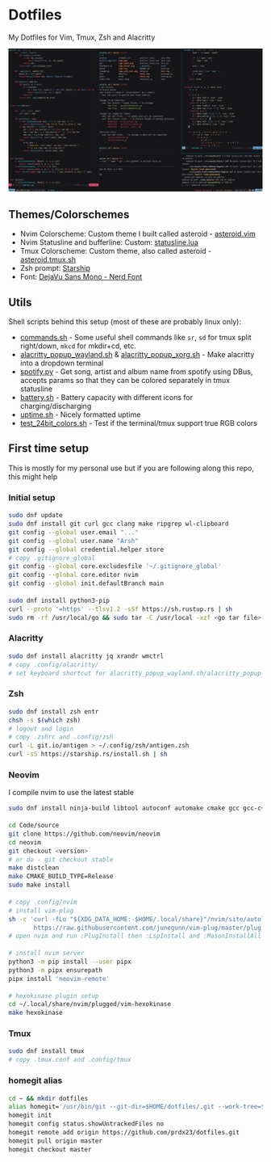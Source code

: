 # Dotfiles

My Dotfiles for Vim, Tmux, Zsh and Alacritty

![Screenshot](/Pictures/full-setup.png?raw=true)

## Themes/Colorschemes  
  * Nvim Colorscheme: Custom theme I built called asteroid - [asteroid.vim](https://github.com/prdx23/asteroid.vim)
  * Nvim Statusline and bufferline: Custom: [statusline.lua](https://github.com/prdx23/dotfiles/blob/master/.config/nvim/lua/statusline.lua)
  * Tmux Colorscheme: Custom theme, also called asteroid - [asteroid.tmux.sh](https://github.com/prdx23/dotfiles/blob/master/.config/tmux/asteroid.tmux.sh)
  * Zsh prompt: [Starship](https://starship.rs/)
  * Font: [DejaVu Sans Mono - Nerd Font](https://www.nerdfonts.com/font-downloads)

## Utils  
Shell scripts behind this setup (most of these are probably linux only):  

  * [commands.sh](https://github.com/prdx23/dotfiles/blob/master/.config/zsh/commands.sh) - Some useful shell commands like `sr`, `sd` for tmux split right/down, `mkcd` for mkdir+cd, etc.
  * [alacritty_popup_wayland.sh](https://github.com/prdx23/dotfiles/blob/master/.config/zsh/alacritty_popup_wayland.sh) & [alacritty_popup_xorg.sh](https://github.com/prdx23/dotfiles/blob/master/.config/zsh/alacritty_popup_xorg.sh) - Make alacritty into a dropdown terminal
  * [spotify.py](https://github.com/prdx23/dotfiles/blob/master/.config/tmux/spotify.py) - Get song, artist and album name from spotify using DBus, accepts params so that they can be colored separately in tmux statusline
  * [battery.sh](https://github.com/prdx23/dotfiles/blob/master/.config/tmux/battery.sh) - Battery capacity with different icons for charging/discharging
  * [uptime.sh](https://github.com/prdx23/dotfiles/blob/master/.config/tmux/uptime.sh) - Nicely formatted uptime
  * [test_24bit_colors.sh](https://github.com/prdx23/dotfiles/blob/master/.config/zsh/test_24bit_colors.sh) - Test if the terminal/tmux support true RGB colors


## First time setup  
This is mostly for my personal use but if you are following along this repo, this might help


### Initial setup
```sh
sudo dnf update
sudo dnf install git curl gcc clang make ripgrep wl-clipboard
git config --global user.email "..."
git config --global user.name "Arsh"
git config --global credential.helper store
# copy .gitignore_global
git config --global core.excludesfile '~/.gitignore_global'
git config --global core.editor nvim
git config --global init.defaultBranch main

sudo dnf install python3-pip
curl --proto '=https' --tlsv1.2 -sSf https://sh.rustup.rs | sh
sudo rm -rf /usr/local/go && sudo tar -C /usr/local -xzf <go tar file>
```


### Alacritty
```sh
sudo dnf install alacritty jq xrandr wmctrl
# copy .config/alacritty/
# set keyboard shortcut for alacritty_popup_wayland.sh/alacritty_popup_xorg.sh
```


### Zsh
```sh
sudo dnf install zsh entr
chsh -s $(which zsh)
# logout and login
# copy .zshrc and .config/zsh
curl -L git.io/antigen > ~/.config/zsh/antigen.zsh
curl -sS https://starship.rs/install.sh | sh
```


### Neovim
I compile nvim to use the latest stable
```sh
sudo dnf install ninja-build libtool autoconf automake cmake gcc gcc-c++ make pkgconfig unzip patch gettext curl

cd Code/source
git clone https://github.com/neovim/neovim
cd neovim
git checkout <version>
# or do - git checkout stable
make distclean
make CMAKE_BUILD_TYPE=Release
sudo make install

# copy .config/nvim
# install vim-plug
sh -c 'curl -fLo "${XDG_DATA_HOME:-$HOME/.local/share}"/nvim/site/autoload/plug.vim --create-dirs \
       https://raw.githubusercontent.com/junegunn/vim-plug/master/plug.vim'
# open nvim and run :PlugInstall then :LspInstall and :MasonInstallAll

# install nvim server
python3 -m pip install --user pipx
python3 -m pipx ensurepath
pipx install 'neovim-remote'

# hexokinase plugin setup
cd ~/.local/share/nvim/plugged/vim-hexokinase
make hexokinase
```


### Tmux
```sh
sudo dnf install tmux
# copy .tmux.conf and .config/tmux
```

### homegit alias
```sh
cd ~ && mkdir dotfiles
alias homegit='/usr/bin/git --git-dir=$HOME/dotfiles/.git --work-tree=$HOME'
homegit init
homegit config status.showUntrackedFiles no
homegit remote add origin https://github.com/prdx23/dotfiles.git
homegit pull origin master
homegit checkout master
```
